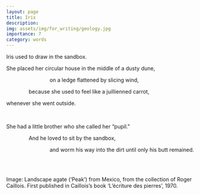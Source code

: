 ```yaml
---
layout: page
title: Iris
description: 
img: assets/img/for_writing/geology.jpg
importance: 7
category: words
---
```


Iris used to draw in the sandbox.

She placed her circular house in the middle of a dusty dune,

&emsp;&emsp;&emsp;&emsp;&emsp;&emsp;&emsp;&emsp; on a ledge flattened by slicing wind,

&emsp;&emsp;&emsp;&emsp; because she used to feel like a juillienned carrot,

whenever she went outside.

<br/>

She had a little brother who she called her “pupil.” 

&emsp;&emsp;&emsp;&emsp; And he loved to sit by the sandbox, 

&emsp;&emsp;&emsp;&emsp;&emsp;&emsp;&emsp;&emsp; and worm his way into the dirt until only his butt remained.

<br/><br/>

Image: Landscape agate (‘Peak’) from Mexico, from the collection of Roger Caillois. First published in Caillois’s book ‘L’écriture des pierres’, 1970. 